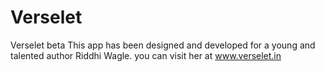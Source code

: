 # Verselet
Verselet beta
This app has been designed and developed for a young and talented author Riddhi Wagle.
you can visit her at www.verselet.in
